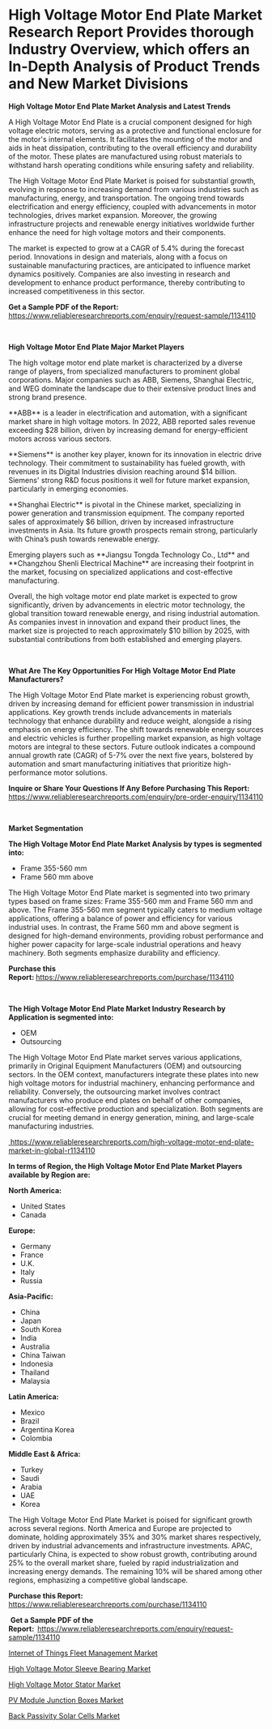 <p><h1>High Voltage Motor End Plate Market Research Report Provides thorough Industry Overview, which offers an In-Depth Analysis of Product Trends and New Market Divisions</h1></p><p><strong>High Voltage Motor End Plate Market Analysis and Latest Trends</strong></p>
<p><p>A High Voltage Motor End Plate is a crucial component designed for high voltage electric motors, serving as a protective and functional enclosure for the motor's internal elements. It facilitates the mounting of the motor and aids in heat dissipation, contributing to the overall efficiency and durability of the motor. These plates are manufactured using robust materials to withstand harsh operating conditions while ensuring safety and reliability.</p><p>The High Voltage Motor End Plate Market is poised for substantial growth, evolving in response to increasing demand from various industries such as manufacturing, energy, and transportation. The ongoing trend towards electrification and energy efficiency, coupled with advancements in motor technologies, drives market expansion. Moreover, the growing infrastructure projects and renewable energy initiatives worldwide further enhance the need for high voltage motors and their components.</p><p>The market is expected to grow at a CAGR of 5.4% during the forecast period. Innovations in design and materials, along with a focus on sustainable manufacturing practices, are anticipated to influence market dynamics positively. Companies are also investing in research and development to enhance product performance, thereby contributing to increased competitiveness in this sector.</p></p>
<p><strong>Get a Sample PDF of the Report:&nbsp;</strong> <a href="https://www.reliableresearchreports.com/enquiry/request-sample/1134110?utm_campaign=40&utm_medium=2&utm_source=Github&utm_content=ia&utm_term=08102024&utm_id=high-voltage-motor-end-plate">https://www.reliableresearchreports.com/enquiry/request-sample/1134110</a></p>
<p>&nbsp;</p>
<p><strong>High Voltage Motor End Plate Major Market Players</strong></p>
<p><p>The high voltage motor end plate market is characterized by a diverse range of players, from specialized manufacturers to prominent global corporations. Major companies such as ABB, Siemens, Shanghai Electric, and WEG dominate the landscape due to their extensive product lines and strong brand presence. </p><p>**ABB** is a leader in electrification and automation, with a significant market share in high voltage motors. In 2022, ABB reported sales revenue exceeding $28 billion, driven by increasing demand for energy-efficient motors across various sectors.</p><p>**Siemens** is another key player, known for its innovation in electric drive technology. Their commitment to sustainability has fueled growth, with revenues in its Digital Industries division reaching around $14 billion. Siemens' strong R&D focus positions it well for future market expansion, particularly in emerging economies.</p><p>**Shanghai Electric** is pivotal in the Chinese market, specializing in power generation and transmission equipment. The company reported sales of approximately $6 billion, driven by increased infrastructure investments in Asia. Its future growth prospects remain strong, particularly with China’s push towards renewable energy.</p><p>Emerging players such as **Jiangsu Tongda Technology Co., Ltd** and **Changzhou Shenli Electrical Machine** are increasing their footprint in the market, focusing on specialized applications and cost-effective manufacturing.</p><p>Overall, the high voltage motor end plate market is expected to grow significantly, driven by advancements in electric motor technology, the global transition toward renewable energy, and rising industrial automation. As companies invest in innovation and expand their product lines, the market size is projected to reach approximately $10 billion by 2025, with substantial contributions from both established and emerging players.</p></p>
<p>&nbsp;</p>
<p><strong>What Are The Key Opportunities For High Voltage Motor End Plate Manufacturers?</strong></p>
<p><p>The High Voltage Motor End Plate market is experiencing robust growth, driven by increasing demand for efficient power transmission in industrial applications. Key growth trends include advancements in materials technology that enhance durability and reduce weight, alongside a rising emphasis on energy efficiency. The shift towards renewable energy sources and electric vehicles is further propelling market expansion, as high voltage motors are integral to these sectors. Future outlook indicates a compound annual growth rate (CAGR) of 5-7% over the next five years, bolstered by automation and smart manufacturing initiatives that prioritize high-performance motor solutions.</p></p>
<p><strong>Inquire or Share Your Questions If Any Before Purchasing This Report:</strong> <a href="https://www.reliableresearchreports.com/enquiry/pre-order-enquiry/1134110?utm_campaign=40&utm_medium=2&utm_source=Github&utm_content=ia&utm_term=08102024&utm_id=high-voltage-motor-end-plate">https://www.reliableresearchreports.com/enquiry/pre-order-enquiry/1134110</a></p>
<p>&nbsp;</p>
<p><strong>Market Segmentation</strong></p>
<p><strong>The High Voltage Motor End Plate Market Analysis by types is segmented into:</strong></p>
<p><ul><li>Frame 355-560 mm</li><li>Frame 560 mm above</li></ul></p>
<p><p>The High Voltage Motor End Plate market is segmented into two primary types based on frame sizes: Frame 355-560 mm and Frame 560 mm and above. The Frame 355-560 mm segment typically caters to medium voltage applications, offering a balance of power and efficiency for various industrial uses. In contrast, the Frame 560 mm and above segment is designed for high-demand environments, providing robust performance and higher power capacity for large-scale industrial operations and heavy machinery. Both segments emphasize durability and efficiency.</p></p>
<p><strong>Purchase this Report:&nbsp;</strong><a href="https://www.reliableresearchreports.com/purchase/1134110?utm_campaign=40&utm_medium=2&utm_source=Github&utm_content=ia&utm_term=08102024&utm_id=high-voltage-motor-end-plate">https://www.reliableresearchreports.com/purchase/1134110</a></p>
<p>&nbsp;</p>
<p><strong>The High Voltage Motor End Plate Market Industry Research by Application is segmented into:</strong></p>
<p><ul><li>OEM</li><li>Outsourcing</li></ul></p>
<p><p>The High Voltage Motor End Plate market serves various applications, primarily in Original Equipment Manufacturers (OEM) and outsourcing sectors. In the OEM context, manufacturers integrate these plates into new high voltage motors for industrial machinery, enhancing performance and reliability. Conversely, the outsourcing market involves contract manufacturers who produce end plates on behalf of other companies, allowing for cost-effective production and specialization. Both segments are crucial for meeting demand in energy generation, mining, and large-scale manufacturing industries.</p></p>
<p><a href="https://www.reliableresearchreports.com/high-voltage-motor-end-plate-market-in-global-r1134110?utm_campaign=40&utm_medium=2&utm_source=Github&utm_content=ia&utm_term=08102024&utm_id=high-voltage-motor-end-plate">&nbsp;https://www.reliableresearchreports.com/high-voltage-motor-end-plate-market-in-global-r1134110</a></p>
<p><strong>In terms of Region, the High Voltage Motor End Plate Market Players available by Region are:</strong></p>
<p>
    <p> <strong> North America: </strong>
        <ul>
            <li>United States</li>
            <li>Canada</li>
        </ul>
        </p> 
    <p> <strong> Europe: </strong>
        <ul>
            <li>Germany</li>
            <li>France</li>
            <li>U.K.</li>
            <li>Italy</li>
            <li>Russia</li>
        </ul>
        </p> 
    <p> <strong> Asia-Pacific: </strong>
        <ul>
            <li>China</li>
            <li>Japan</li>
            <li>South Korea</li>
            <li>India</li>
            <li>Australia</li>
            <li>China Taiwan</li>
            <li>Indonesia</li>
            <li>Thailand</li>
            <li>Malaysia</li>
        </ul>
        </p> 
    <p> <strong> Latin America: </strong>
        <ul>
            <li>Mexico</li>
            <li>Brazil</li>
            <li>Argentina Korea</li>
            <li>Colombia</li>
        </ul>
        </p> 
    <p> <strong> Middle East & Africa: </strong>
        <ul>
            <li>Turkey</li>
            <li>Saudi</li>
            <li>Arabia</li>
            <li>UAE</li>
            <li>Korea</li>
        </ul>
    </p>
    </p>
<p><p>The High Voltage Motor End Plate Market is poised for significant growth across several regions. North America and Europe are projected to dominate, holding approximately 35% and 30% market shares respectively, driven by industrial advancements and infrastructure investments. APAC, particularly China, is expected to show robust growth, contributing around 25% to the overall market share, fueled by rapid industrialization and increasing energy demands. The remaining 10% will be shared among other regions, emphasizing a competitive global landscape.</p></p>
<p><strong>Purchase this Report: </strong><a href="https://www.reliableresearchreports.com/purchase/1134110?utm_campaign=40&utm_medium=2&utm_source=Github&utm_content=ia&utm_term=08102024&utm_id=high-voltage-motor-end-plate">https://www.reliableresearchreports.com/purchase/1134110</a></p>
<p>&nbsp;<strong>Get a Sample PDF of the Report:&nbsp;&nbsp;</strong><a href="https://www.reliableresearchreports.com/enquiry/request-sample/1134110?utm_campaign=40&utm_medium=2&utm_source=Github&utm_content=ia&utm_term=08102024&utm_id=high-voltage-motor-end-plate">https://www.reliableresearchreports.com/enquiry/request-sample/1134110</a></p>
<p><strong></strong></p>
<p><p><a href="https://www.linkedin.com/pulse/comprehensive-internet-things-fleet-management-market-rilke?utm_campaign=40&utm_medium=2&utm_source=Github&utm_content=ia&utm_term=08102024&utm_id=high-voltage-motor-end-plate">Internet of Things Fleet Management Market</a></p><p><a href="https://github.com/aiko92han/Market-Research-Report-List-1/blob/main/high-voltage-motor-sleeve-bearing-market.md?utm_campaign=40&utm_medium=2&utm_source=Github&utm_content=ia&utm_term=08102024&utm_id=high-voltage-motor-end-plate">High Voltage Motor Sleeve Bearing Market</a></p><p><a href="https://github.com/GraceTurner587/Market-Research-Report-List-1/blob/main/high-voltage-motor-stator-market.md?utm_campaign=40&utm_medium=2&utm_source=Github&utm_content=ia&utm_term=08102024&utm_id=high-voltage-motor-end-plate">High Voltage Motor Stator Market</a></p><p><a href="https://issuu.com/reportprime-2/docs/pv-module-junction-boxes-market-siz_90f1f698e24cd8?utm_campaign=40&utm_medium=2&utm_source=Github&utm_content=ia&utm_term=08102024&utm_id=high-voltage-motor-end-plate">PV Module Junction Boxes Market</a></p><p><a href="https://issuu.com/reportprime-2/docs/back-passivity-solar-cells-market-s_a0310ecd4bf820?utm_campaign=40&utm_medium=2&utm_source=Github&utm_content=ia&utm_term=08102024&utm_id=high-voltage-motor-end-plate">Back Passivity Solar Cells Market</a></p></p>
